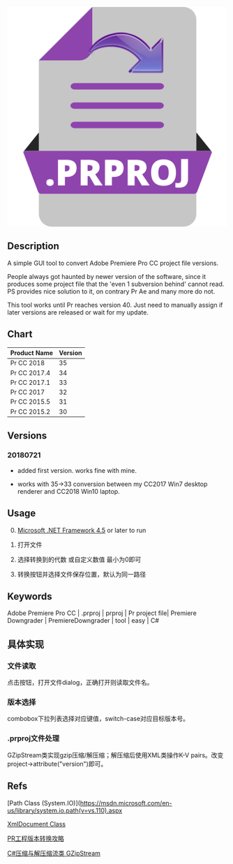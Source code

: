 ![logo](./logo.png)

## Description

A simple GUI tool to convert Adobe Premiere Pro CC project file versions.

People always got haunted by newer version of the software, since it produces some project file that the 'even 1 subversion behind' cannot read. PS provides nice solution to it, on contrary Pr Ae and many more do not.

This tool works until Pr reaches version 40. Just need to manually assign if later versions are released or wait for my update.

## Chart

| Product Name | Version |
| ------ | ------ |
| Pr CC 2018   | 35 |
| Pr CC 2017.4 | 34 |
| Pr CC 2017.1 | 33 |
| Pr CC 2017   | 32 |
| Pr CC 2015.5 | 31 |
| Pr CC 2015.2 | 30 |

## Versions

### 20180721

- added first version. works fine with mine.

- works with 35->33 conversion between my CC2017 Win7 desktop renderer and CC2018 Win10 laptop.

## Usage

0. [Microsoft .NET Framework 4.5](https://www.microsoft.com/en-us/download/details.aspx?id=30653) or later to run

1. 打开文件

2. 选择转换到的代数 或自定义数值 最小为0即可

3. 转换按钮并选择文件保存位置，默认为同一路径

## Keywords

Adobe Premiere Pro CC | .prproj | prproj | Pr project file| Premiere Downgrader | PremiereDowngrader | tool | easy | C#

## 具体实现

### 文件读取

点击按钮，打开文件dialog，正确打开则读取文件名。

### 版本选择

combobox下拉列表选择对应键值，switch-case对应目标版本号。

### .prproj文件处理

GZipStream类实现gzip压缩/解压缩；解压缩后使用XML类操作K-V pairs。改变project->attribute("version")即可。

## Refs

[Path Class (System.IO)](https://msdn.microsoft.com/en-us/library/system.io.path(v=vs.110).aspx

[XmlDocument Class](https://msdn.microsoft.com/en-us/library/system.xml.xmldocument%28v=vs.110%29.aspx?f=255&MSPPError=-2147217396)

[PR工程版本转换攻略](http://www.gfxtr1.com/Tutorials/Magazines/2017-09-25/6457.html)

[C#压缩与解压缩流类 GZipStream](https://www.cnblogs.com/csMapx/archive/2012/06/04/2534396.html)
